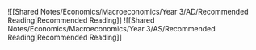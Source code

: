 ![[Shared Notes/Economics/Macroeconomics/Year 3/AD/Recommended Reading|Recommended Reading]]
![[Shared Notes/Economics/Macroeconomics/Year 3/AS/Recommended Reading|Recommended Reading]]
